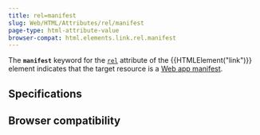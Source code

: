 ```yaml
---
title: rel=manifest
slug: Web/HTML/Attributes/rel/manifest
page-type: html-attribute-value
browser-compat: html.elements.link.rel.manifest
---
```




The **`manifest`** keyword for the [`rel`](/Web/HTML/Element/link#rel) attribute of the {{HTMLElement("link")}} element indicates that the target resource is a [Web app manifest](/Web/Manifest).

## Specifications



## Browser compatibility


